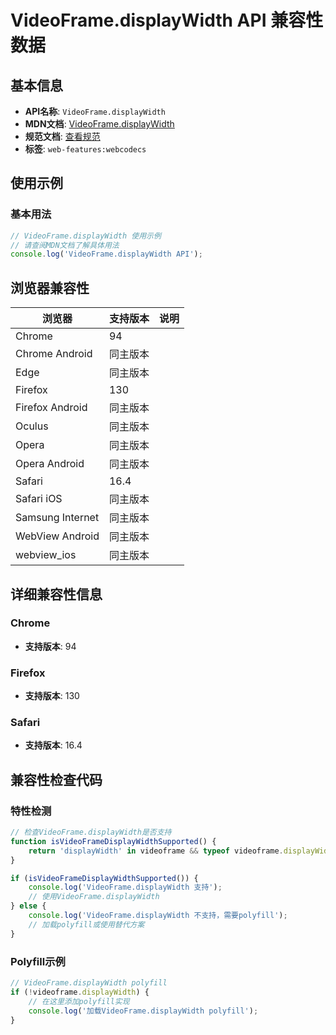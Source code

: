 # VideoFrame.displayWidth API 兼容性数据

## 基本信息

- **API名称**: `VideoFrame.displayWidth`
- **MDN文档**: [VideoFrame.displayWidth](https://developer.mozilla.org/docs/Web/API/VideoFrame/displayWidth)
- **规范文档**: [查看规范](https://w3c.github.io/webcodecs/#dom-videoframe-displaywidth)
- **标签**: `web-features:webcodecs`

## 使用示例

### 基本用法

```javascript
// VideoFrame.displayWidth 使用示例
// 请查阅MDN文档了解具体用法
console.log('VideoFrame.displayWidth API');
```

## 浏览器兼容性

| 浏览器 | 支持版本 | 说明 |
|--------|----------|------|
| Chrome | 94 |  |
| Chrome Android | 同主版本 |  |
| Edge | 同主版本 |  |
| Firefox | 130 |  |
| Firefox Android | 同主版本 |  |
| Oculus | 同主版本 |  |
| Opera | 同主版本 |  |
| Opera Android | 同主版本 |  |
| Safari | 16.4 |  |
| Safari iOS | 同主版本 |  |
| Samsung Internet | 同主版本 |  |
| WebView Android | 同主版本 |  |
| webview_ios | 同主版本 |  |

## 详细兼容性信息

### Chrome

- **支持版本**: 94

### Firefox

- **支持版本**: 130

### Safari

- **支持版本**: 16.4

## 兼容性检查代码

### 特性检测

```javascript
// 检查VideoFrame.displayWidth是否支持
function isVideoFrameDisplayWidthSupported() {
    return 'displayWidth' in videoframe && typeof videoframe.displayWidth === 'function';
}

if (isVideoFrameDisplayWidthSupported()) {
    console.log('VideoFrame.displayWidth 支持');
    // 使用VideoFrame.displayWidth
} else {
    console.log('VideoFrame.displayWidth 不支持，需要polyfill');
    // 加载polyfill或使用替代方案
}
```

### Polyfill示例

```javascript
// VideoFrame.displayWidth polyfill
if (!videoframe.displayWidth) {
    // 在这里添加polyfill实现
    console.log('加载VideoFrame.displayWidth polyfill');
}
```

